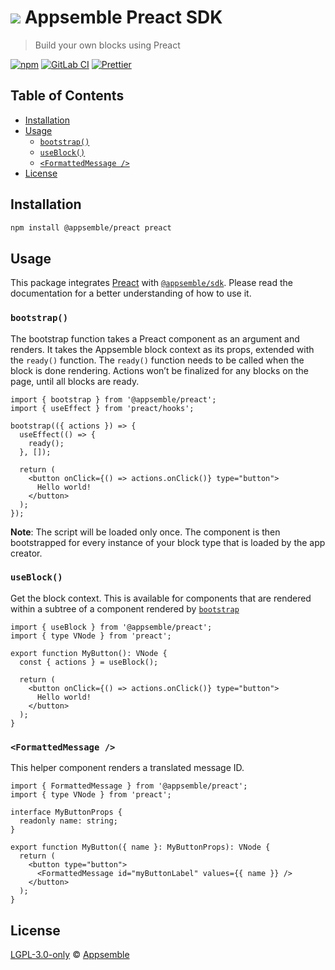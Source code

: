 # ![](https://gitlab.com/appsemble/appsemble/-/raw/0.35.9/config/assets/logo.svg) Appsemble Preact SDK

> Build your own blocks using Preact

[![npm](https://img.shields.io/npm/v/@appsemble/preact)](https://www.npmjs.com/package/@appsemble/preact)
[![GitLab CI](https://gitlab.com/appsemble/appsemble/badges/0.35.9/pipeline.svg)](https://gitlab.com/appsemble/appsemble/-/releases/0.35.9)
[![Prettier](https://img.shields.io/badge/code_style-prettier-ff69b4.svg)](https://prettier.io)

## Table of Contents

- [Installation](#installation)
- [Usage](#usage)
  - [`bootstrap()`](#bootstrap)
  - [`useBlock()`](#useblock)
  - [`<FormattedMessage />`](#formattedmessage-)
- [License](#license)

## Installation

```sh
npm install @appsemble/preact preact
```

## Usage

This package integrates [Preact](https://preactjs.com) with
[`@appsemble/sdk`](https://www.npmjs.com/package/@appsemble/sdk). Please read the documentation for
a better understanding of how to use it.

### `bootstrap()`

The bootstrap function takes a Preact component as an argument and renders. It takes the Appsemble
block context as its props, extended with the `ready()` function. The `ready()` function needs to be
called when the block is done rendering. Actions won’t be finalized for any blocks on the page,
until all blocks are ready.

```tsx
import { bootstrap } from '@appsemble/preact';
import { useEffect } from 'preact/hooks';

bootstrap(({ actions }) => {
  useEffect(() => {
    ready();
  }, []);

  return (
    <button onClick={() => actions.onClick()} type="button">
      Hello world!
    </button>
  );
});
```

**Note**: The script will be loaded only once. The component is then bootstrapped for every instance
of your block type that is loaded by the app creator.

### `useBlock()`

Get the block context. This is available for components that are rendered within a subtree of a
component rendered by [`bootstrap`](#bootstrap)

```tsx
import { useBlock } from '@appsemble/preact';
import { type VNode } from 'preact';

export function MyButton(): VNode {
  const { actions } = useBlock();

  return (
    <button onClick={() => actions.onClick()} type="button">
      Hello world!
    </button>
  );
}
```

### `<FormattedMessage />`

This helper component renders a translated message ID.

```tsx
import { FormattedMessage } from '@appsemble/preact';
import { type VNode } from 'preact';

interface MyButtonProps {
  readonly name: string;
}

export function MyButton({ name }: MyButtonProps): VNode {
  return (
    <button type="button">
      <FormattedMessage id="myButtonLabel" values={{ name }} />
    </button>
  );
}
```

## License

[LGPL-3.0-only](https://gitlab.com/appsemble/appsemble/-/blob/0.35.9/LICENSE.md) ©
[Appsemble](https://appsemble.com)
